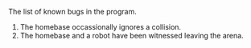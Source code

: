 The list of known bugs in the program.
1. The homebase occassionally ignores a collision.
2. The homebase and a robot have been witnessed leaving the arena.
